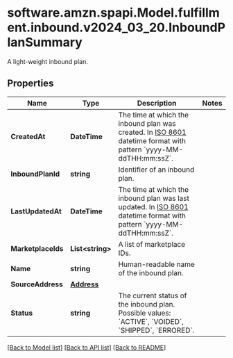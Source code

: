 # software.amzn.spapi.Model.fulfillment.inbound.v2024_03_20.InboundPlanSummary
A light-weight inbound plan.

## Properties

Name | Type | Description | Notes
------------ | ------------- | ------------- | -------------
**CreatedAt** | **DateTime** | The time at which the inbound plan was created. In [ISO 8601](https://developer-docs.amazon.com/sp-api/docs/iso-8601) datetime format with pattern &#x60;yyyy-MM-ddTHH:mm:ssZ&#x60;. | 
**InboundPlanId** | **string** | Identifier of an inbound plan. | 
**LastUpdatedAt** | **DateTime** | The time at which the inbound plan was last updated. In [ISO 8601](https://developer-docs.amazon.com/sp-api/docs/iso-8601) datetime format with pattern &#x60;yyyy-MM-ddTHH:mm:ssZ&#x60;. | 
**MarketplaceIds** | **List&lt;string&gt;** | A list of marketplace IDs. | 
**Name** | **string** | Human-readable name of the inbound plan. | 
**SourceAddress** | [**Address**](Address.md) |  | 
**Status** | **string** | The current status of the inbound plan. Possible values: &#x60;ACTIVE&#x60;, &#x60;VOIDED&#x60;, &#x60;SHIPPED&#x60;, &#x60;ERRORED&#x60;. | 

[[Back to Model list]](../README.md#documentation-for-models) [[Back to API list]](../README.md#documentation-for-api-endpoints) [[Back to README]](../README.md)

